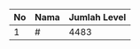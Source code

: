 | No | Nama            | Jumlah Level |
|----|-----------------|--------------|
| 1  | #    |    4483        |
